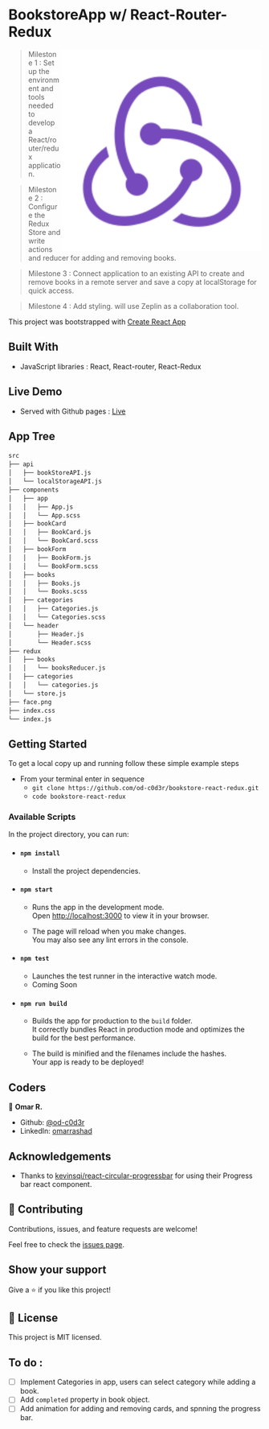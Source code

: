 # BookstoreApp w/ React-Router-Redux

<img align="right" src="./public/logo.svg" style="width:400px;">

> Milestone 1 : Set up the environment and tools needed to develop a React/router/redux application.

> Milestone 2 : Configure the Redux Store and write actions and reducer for adding and removing books.

> Milestone 3 : Connect application to an existing API to create and remove books in a remote server and save a copy at localStorage for quick access.

> Milestone 4 : Add styling. will use Zeplin as a collaboration tool.

This project was bootstrapped with [Create React App](https://github.com/facebook/create-react-app)

## Built With

- JavaScript libraries : React, React-router, React-Redux

## Live Demo

- Served with Github pages : [Live](https://od-c0d3r.github.io/bookstore-react-redux/)

## App Tree

```markdown
src
├── api
│   ├── bookStoreAPI.js
│   └── localStorageAPI.js
├── components
│   ├── app
│   │   ├── App.js
│   │   └── App.scss
│   ├── bookCard
│   │   ├── BookCard.js
│   │   └── BookCard.scss
│   ├── bookForm
│   │   ├── BookForm.js
│   │   └── BookForm.scss
│   ├── books
│   │   ├── Books.js
│   │   └── Books.scss
│   ├── categories
│   │   ├── Categories.js
│   │   └── Categories.scss
│   └── header
│       ├── Header.js
│       └── Header.scss
├── redux
│   ├── books
│   │   └── booksReducer.js
│   ├── categories
│   │   └── categories.js
│   └── store.js
├── face.png
├── index.css
└── index.js
```

## Getting Started

To get a local copy up and running follow these simple example steps

- From your terminal enter in sequence 
  - `git clone https://github.com/od-c0d3r/bookstore-react-redux.git`
  - `code bookstore-react-redux`

### Available Scripts

In the project directory, you can run:

- #### `npm install`

  - Install the project dependencies.

- #### `npm start`

  - Runs the app in the development mode.\
Open [http://localhost:3000](http://localhost:3000) to view it in your browser.

  - The page will reload when you make changes.\
You may also see any lint errors in the console.

- #### `npm test`

  - Launches the test runner in the interactive watch mode. 
  - Coming Soon

- #### `npm run build`

  - Builds the app for production to the `build` folder.\
It correctly bundles React in production mode and optimizes the build for the best performance.

  - The build is minified and the filenames include the hashes.\
Your app is ready to be deployed!

## Coders

👤 **Omar R.**

- Github: [@od-c0d3r](https://github.com/od-c0d3r)
- LinkedIn: [omarrashad](https://linkedin.com/in/omarrashad)

## Acknowledgements 

- Thanks to [kevinsqi/react-circular-progressbar](https://github.com/kevinsqi/react-circular-progressbar/blob/HEAD/README.md) for using their Progress bar react component.

## 🤝 Contributing

Contributions, issues, and feature requests are welcome!

Feel free to check the [issues page](../../issues/).

## Show your support

Give a ⭐️ if you like this project!

## 📝 License

This project is MIT licensed.

## To do :

- [ ] Implement Categories in app, users can select category while adding a book.
- [ ] Add `completed` property in book object.
- [ ] Add animation for adding and removing cards, and spnning the progress bar.

